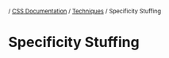 <sub>/ [CSS Documentation](..) / [Techniques](.) / Specificity Stuffing</sub>

# Specificity Stuffing

